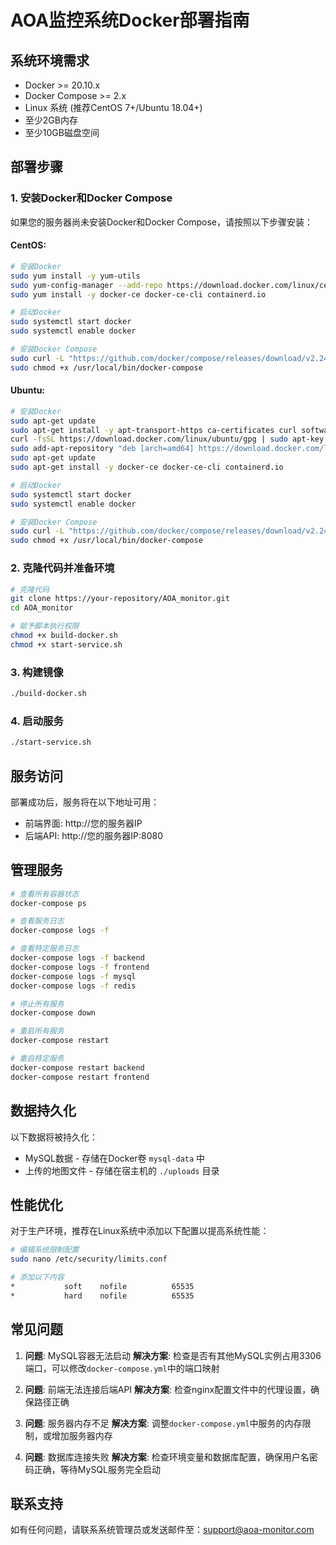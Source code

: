 # AOA监控系统Docker部署指南

## 系统环境需求

- Docker >= 20.10.x
- Docker Compose >= 2.x
- Linux 系统 (推荐CentOS 7+/Ubuntu 18.04+)
- 至少2GB内存
- 至少10GB磁盘空间

## 部署步骤

### 1. 安装Docker和Docker Compose

如果您的服务器尚未安装Docker和Docker Compose，请按照以下步骤安装：

#### CentOS:

```bash
# 安装Docker
sudo yum install -y yum-utils
sudo yum-config-manager --add-repo https://download.docker.com/linux/centos/docker-ce.repo
sudo yum install -y docker-ce docker-ce-cli containerd.io

# 启动Docker
sudo systemctl start docker
sudo systemctl enable docker

# 安装Docker Compose
sudo curl -L "https://github.com/docker/compose/releases/download/v2.24.6/docker-compose-$(uname -s)-$(uname -m)" -o /usr/local/bin/docker-compose
sudo chmod +x /usr/local/bin/docker-compose
```

#### Ubuntu:

```bash
# 安装Docker
sudo apt-get update
sudo apt-get install -y apt-transport-https ca-certificates curl software-properties-common
curl -fsSL https://download.docker.com/linux/ubuntu/gpg | sudo apt-key add -
sudo add-apt-repository "deb [arch=amd64] https://download.docker.com/linux/ubuntu $(lsb_release -cs) stable"
sudo apt-get update
sudo apt-get install -y docker-ce docker-ce-cli containerd.io

# 启动Docker
sudo systemctl start docker
sudo systemctl enable docker

# 安装Docker Compose
sudo curl -L "https://github.com/docker/compose/releases/download/v2.24.6/docker-compose-$(uname -s)-$(uname -m)" -o /usr/local/bin/docker-compose
sudo chmod +x /usr/local/bin/docker-compose
```

### 2. 克隆代码并准备环境

```bash
# 克隆代码
git clone https://your-repository/AOA_monitor.git
cd AOA_monitor

# 赋予脚本执行权限
chmod +x build-docker.sh
chmod +x start-service.sh
```

### 3. 构建镜像

```bash
./build-docker.sh
```

### 4. 启动服务

```bash
./start-service.sh
```

## 服务访问

部署成功后，服务将在以下地址可用：

- 前端界面: http://您的服务器IP
- 后端API: http://您的服务器IP:8080

## 管理服务

```bash
# 查看所有容器状态
docker-compose ps

# 查看服务日志
docker-compose logs -f

# 查看特定服务日志
docker-compose logs -f backend
docker-compose logs -f frontend
docker-compose logs -f mysql
docker-compose logs -f redis

# 停止所有服务
docker-compose down

# 重启所有服务
docker-compose restart

# 重启特定服务
docker-compose restart backend
docker-compose restart frontend
```

## 数据持久化

以下数据将被持久化：

- MySQL数据 - 存储在Docker卷 `mysql-data` 中
- 上传的地图文件 - 存储在宿主机的 `./uploads` 目录

## 性能优化

对于生产环境，推荐在Linux系统中添加以下配置以提高系统性能：

```bash
# 编辑系统限制配置
sudo nano /etc/security/limits.conf

# 添加以下内容
*           soft    nofile          65535
*           hard    nofile          65535
```

## 常见问题

1. **问题**: MySQL容器无法启动
   **解决方案**: 检查是否有其他MySQL实例占用3306端口，可以修改`docker-compose.yml`中的端口映射

2. **问题**: 前端无法连接后端API
   **解决方案**: 检查nginx配置文件中的代理设置，确保路径正确

3. **问题**: 服务器内存不足
   **解决方案**: 调整`docker-compose.yml`中服务的内存限制，或增加服务器内存

4. **问题**: 数据库连接失败
   **解决方案**: 检查环境变量和数据库配置，确保用户名密码正确，等待MySQL服务完全启动

## 联系支持

如有任何问题，请联系系统管理员或发送邮件至：support@aoa-monitor.com 